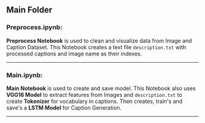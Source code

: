 ## Main Folder
### Preprocess.ipynb:
**Preprocess Notebook** is used to clean and visualize data from Image and Caption Dataset. This Notebook creates a text file `description.txt` with processed captions and image name as their indexes.

<hr>

### Main.ipynb:
**Main Notebook** is used to create and save model. This Notebook also uses **VGG16 Model** to extract features from Images and `description.txt` to create **Tokenizer** for vocabulary in captions.
Then creates, train's and save's a **LSTM Model** for Caption Generation.

<hr>
